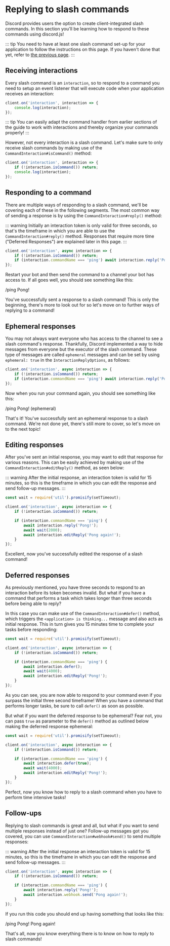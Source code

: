 # Replying to slash commands

Discord provides users the option to create client-integrated slash commands. In this section you'll be learning how to respond to these commands using discord.js!

::: tip
You need to have at least one slash command set-up for your application to follow the instructions on this page. If you haven't done that yet, refer to [the previous page](/interactions/registering-slash-commands/).
:::


## Receiving interactions

Every slash command is an `interaction`, so to respond to a command you need to setup an event listener that will execute code when your application receives an interaction:

```js
client.on('interaction', interaction => {
	console.log(interaction);
});
```
::: tip
You can easily adapt the command handler from earlier sections of the guide to work with interactions and thereby organize your commands properly!
:::

However, not every interaction is a slash command. Let's make sure to only receive slash commands by making use of the `CommandInteraction#isCommand()` method:

```js {2}
client.on('interaction', interaction => {
	if (!interaction.isCommand()) return;
	console.log(interaction);
});
```


## Responding to a command

There are multiple ways of responding to a slash command, we'll be covering each of these in the following segments.
The most common way of sending a response is by using the `CommandInteraction#reply()` method:

::: warning
Initially an interaction token is only valid for three seconds, so that's the timeframe in which you are able to use the `CommandInteraction#reply()` method. Responses that require more time ("Deferred Responses") are explained later in this page.
:::

```js {1,3}
client.on('interaction', async interaction => {
	if (!interaction.isCommand()) return;
	if (interaction.commandName === 'ping') await interaction.reply('Pong!');
});
```

Restart your bot and then send the command to a channel your bot has access to. If all goes well, you should see something like this:

<!--- vue-discord-message doesn't yet have support for inline replies/interactions/ephemeral messages -->
<div is="discord-messages">
	<discord-message profile="user">
		/ping
	</discord-message>
	<discord-message profile="bot">
		Pong!
	</discord-message>
</div>

You've successfully sent a response to a slash command! This is only the beginning, there's more to look out for so let's move on to further ways of replying to a command!


## Ephemeral responses

You may not always want everyone who has access to the channel to see a slash command's response. Thankfully, Discord implemented a way to hide messages from everyone but the executor of the slash command. These type of messages are called `ephemeral` messages and can be set by using `ephemeral: true` in the `InteractionReplyOptions`, as follows:

```js {3}
client.on('interaction', async interaction => {
	if (!interaction.isCommand()) return;
	if (interaction.commandName === 'ping') await interaction.reply('Pong!', { ephemeral: true });
});
```

Now when you run your command again, you should see something like this:

<!--- vue-discord-message doesn't yet have support for inline replies/interactions/ephemeral messages -->
<div is="discord-messages">
	<discord-message profile="user">
		/ping
	</discord-message>
	<discord-message profile="bot">
		Pong! (ephemeral)
	</discord-message>
</div>

That's it! You've successfully sent an ephemeral response to a slash command.
We're not done yet, there's still more to cover, so let's move on to the next topic!


## Editing responses

After you've sent an initial response, you may want to edit that response for various reasons. This can be easily achieved by making use of the `CommandInteraction#editReply()` method, as seen below:

::: warning
After the initial response, an interaction token is valid for 15 minutes, so this is the timeframe in which you can edit the response and send follow-up messages.
:::

```js {1,8-9}
const wait = require('util').promisify(setTimeout);

client.on('interaction', async interaction => {
	if (!interaction.isCommand()) return;

	if (interaction.commandName === 'ping') {
		await interaction.reply('Pong!');
		await wait(2000);
		await interaction.editReply('Pong again!');
	}
});
```

Excellent, now you've successfully edited the response of a slash command!


## Deferred responses

As previously mentioned, you have three seconds to respond to an interaction before its token becomes invalid. But what if you have a command that performs a task which takes longer than three seconds before being able to reply?

In this case you can make use of the `CommandInteraction#defer()` method, which triggers the `<application> is thinking...` message and also acts as initial response. This in turn gives you 15 minutes time to complete your tasks before responding:
<!--- here either display the is thinking message via vue-discord-message or place a screenshot -->

```js {7-9}
const wait = require('util').promisify(setTimeout);

client.on('interaction', async interaction => {
	if (!interaction.isCommand()) return;

	if (interaction.commandName === 'ping') {
		await interaction.defer();
		await wait(4000);
		await interaction.editReply('Pong!');
	}
});
```

As you can see, you are now able to respond to your command even if you surpass the initial three second timeframe! When you have a command that performs longer tasks, be sure to call `defer()` as soon as possible.

But what if you want the deferred response to be ephemeral? Fear not, you can pass `true` as parameter to the `defer()` method as outlined below making the deferred response ephemeral:

```js {7}
const wait = require('util').promisify(setTimeout);

client.on('interaction', async interaction => {
	if (!interaction.isCommand()) return;

	if (interaction.commandName === 'ping') {
		await interaction.defer(true);
		await wait(4000);
		await interaction.editReply('Pong!');
	}
});
```

Perfect, now you know how to reply to a slash command when you have to perform time intensive tasks!


## Follow-ups

Replying to slash commands is great and all, but what if you want to send multiple responses instead of just one? Follow-up messages got you covered, you can use `CommandInteraction#webhook#send()` to send multiple responses:

::: warning
After the initial response an interaction token is valid for 15 minutes, so this is the timeframe in which you can edit the response and send follow-up messages.
:::

```js {6}
client.on('interaction', async interaction => {
	if (!interaction.isCommand()) return;

	if (interaction.commandName === 'ping') {
		await interaction.reply('Pong!');
		await interaction.webhook.send('Pong again!');
	}
});
```

If you run this code you should end up having something that looks like this:

<!--- vue-discord-message doesn't yet have support for inline replies/interactions/ephemeral messages -->
<div is="discord-messages">
	<discord-message profile="user">
		/ping
	</discord-message>
	<discord-message profile="bot">
		Pong!
	</discord-message>
	<discord-message profile="bot">
		Pong again!
	</discord-message>
</div>

That's all, now you know everything there is to know on how to reply to slash commands!
